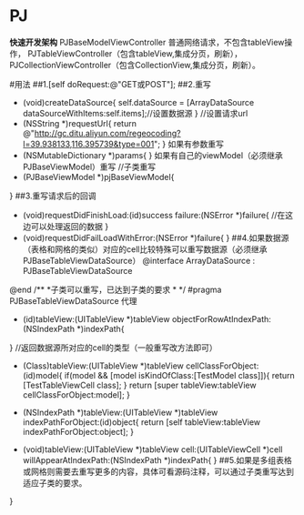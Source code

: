 # PJ
**快速开发架构**
PJBaseModelViewController 普通网络请求，不包含tableView操作，
PJTableViewController（包含tableView,集成分页，刷新），
PJCollectionViewController（包含CollectionView,集成分页，刷新）。

#用法
##1.[self doRequest:@"GET或POST"];
##2.重写
- (void)createDataSource{
    self.dataSource = [ArrayDataSource dataSourceWithItems:self.items];//设置数据源
}
//设置请求url
- (NSString *)requestUrl{
    return @"http://gc.ditu.aliyun.com/regeocoding?l=39.938133,116.395739&type=001";
}
如果有参数重写
- (NSMutableDictionary *)params{
}
如果有自己的viewModel（必须继承PJBaseViewModel）重写
//子类重写
- (PJBaseViewModel *)pjBaseViewModel{
    
}
##3.重写请求后的回调
- (void)requestDidFinishLoad:(id)success failure:(NSError *)failure{
//在这边可以处理返回的数据
}
- (void)requestDidFailLoadWithError:(NSError *)failure{
}
##4.如果数据源（表格和网格的类似）对应的cell比较特殊可以重写数据源（必须继承PJBaseTableViewDataSource）
@interface ArrayDataSource : PJBaseTableViewDataSource

@end
/**
 *子类可以重写，已达到子类的要求
 *
 */
#pragma PJBaseTableViewDataSource 代理
- (id)tableView:(UITableView *)tableView objectForRowAtIndexPath:(NSIndexPath *)indexPath{
    
}
//返回数据源所对应的cell的类型（一般重写改方法即可）
- (Class)tableView:(UITableView *)tableView cellClassForObject:(id)model{
    if(model && [model isKindOfClass:[TestModel class]]){
        return [TestTableViewCell class];
    }
    return [super tableView:tableView cellClassForObject:model];
}

- (NSIndexPath *)tableView:(UITableView *)tableView indexPathForObject:(id)object{
    return [self tableView:tableView indexPathForObject:object];
}

- (void)tableView:(UITableView *)tableView cell:(UITableViewCell *)cell willAppearAtIndexPath:(NSIndexPath *)indexPath{
}
##5.如果是多组表格或网格则需要去重写更多的内容，具体可看源码注释，可以通过子类重写达到适应子类的要求。
    
}
